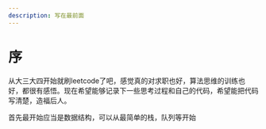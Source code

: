 ```yaml
---
description: 写在最前面
---
```


# 序

从大三大四开始就刷leetcode了吧，感觉真的对求职也好，算法思维的训练也好，都很有感悟。现在希望能够记录下一些思考过程和自己的代码，希望能把代码写清楚，造福后人。

首先最开始应当是数据结构，可以从最简单的栈，队列等开始
